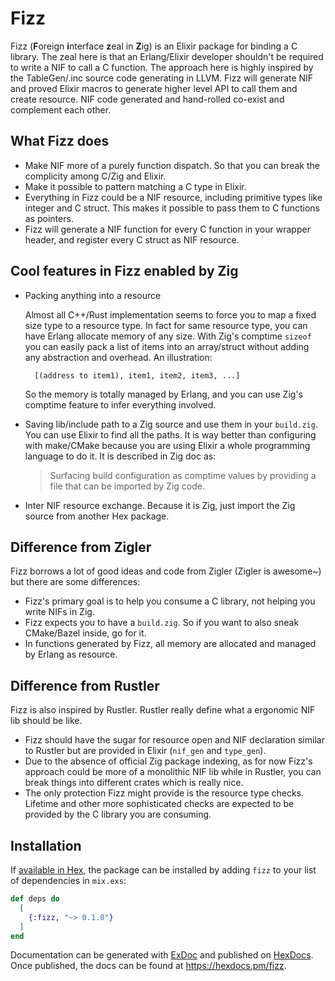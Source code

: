 # Fizz

Fizz (**F**oreign **i**nterface **z**eal in **Z**ig) is an Elixir package for binding a C library.
The zeal here is that an Erlang/Elixir developer shouldn't be required to write a NIF to call a C function.
The approach here is highly inspired by the TableGen/.inc source code generating in LLVM.
Fizz will generate NIF and proved Elixir macros to generate higher level API to call them and create resource.
NIF code generated and hand-rolled co-exist and complement each other.

## What Fizz does

- Make NIF more of a purely function dispatch. So that you can break the complicity among C/Zig and Elixir.
- Make it possible to pattern matching a C type in Elixir.
- Everything in Fizz could be a NIF resource, including primitive types like integer and C struct. This makes it possible to pass them to C functions as pointers.
- Fizz will generate a NIF function for every C function in your wrapper header, and register every C struct as NIF resource.

## Cool features in Fizz enabled by Zig

- Packing anything into a resource

  Almost all C++/Rust implementation seems to force you to map a fixed size type to a resource type.
  In fact for same resource type, you can have Erlang allocate memory of any size.
  With Zig's comptime `sizeof` you can easily pack a list of items into an array/struct without adding any abstraction and overhead. An illustration:

  ```
    [(address to item1), item1, item2, item3, ...]
  ```

  So the memory is totally managed by Erlang, and you can use Zig's comptime feature to infer everything involved.

- Saving lib/include path to a Zig source and use them in your `build.zig`. You can use Elixir to find all the paths. It is way better than configuring with make/CMake because you are using Elixir a whole programming language to do it. It is described in Zig doc as:

  > Surfacing build configuration as comptime values by providing a file that can be imported by Zig code.

- Inter NIF resource exchange. Because it is Zig, just import the Zig source from another Hex package.

## Difference from Zigler

Fizz borrows a lot of good ideas and code from Zigler (Zigler is awesome~) but there are some differences:

- Fizz's primary goal is to help you consume a C library, not helping you write NIFs in Zig.
- Fizz expects you to have a `build.zig`. So if you want to also sneak CMake/Bazel inside, go for it.
- In functions generated by Fizz, all memory are allocated and managed by Erlang as resource.

## Difference from Rustler

Fizz is also inspired by Rustler. Rustler really define what a ergonomic NIF lib should be like.

- Fizz should have the sugar for resource open and NIF declaration similar to Rustler but are provided in Elixir (`nif_gen` and `type_gen`).
- Due to the absence of official Zig package indexing, as for now Fizz's approach could be more of a monolithic NIF lib while in Rustler, you can break things into different crates which is really nice.
- The only protection Fizz might provide is the resource type checks. Lifetime and other more sophisticated checks are expected to be provided by the C library you are consuming.

## Installation

If [available in Hex](https://hex.pm/docs/publish), the package can be installed
by adding `fizz` to your list of dependencies in `mix.exs`:

```elixir
def deps do
  [
    {:fizz, "~> 0.1.0"}
  ]
end
```

Documentation can be generated with [ExDoc](https://github.com/elixir-lang/ex_doc)
and published on [HexDocs](https://hexdocs.pm). Once published, the docs can
be found at <https://hexdocs.pm/fizz>.
